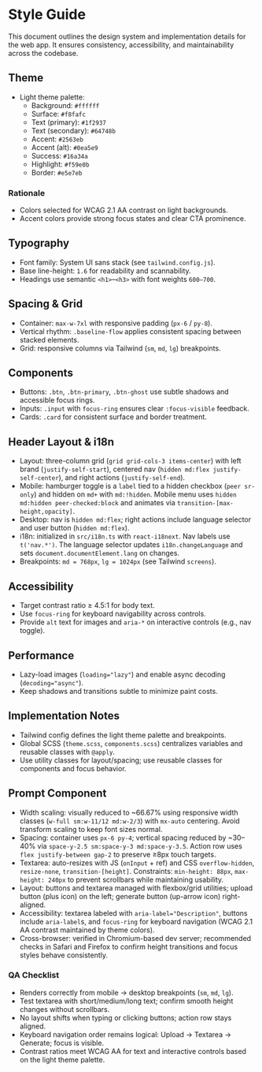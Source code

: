 # Style Guide

This document outlines the design system and implementation details for the web app. It ensures consistency, accessibility, and maintainability across the codebase.

## Theme

- Light theme palette:
  - Background: `#ffffff`
  - Surface: `#f8fafc`
  - Text (primary): `#1f2937`
  - Text (secondary): `#64748b`
  - Accent: `#2563eb`
  - Accent (alt): `#0ea5e9`
  - Success: `#16a34a`
  - Highlight: `#f59e0b`
  - Border: `#e5e7eb`

### Rationale

- Colors selected for WCAG 2.1 AA contrast on light backgrounds.
- Accent colors provide strong focus states and clear CTA prominence.

## Typography

- Font family: System UI sans stack (see `tailwind.config.js`).
- Base line-height: `1.6` for readability and scannability.
- Headings use semantic `<h1>`–`<h3>` with font weights `600–700`.

## Spacing & Grid

- Container: `max-w-7xl` with responsive padding (`px-6` / `py-8`).
- Vertical rhythm: `.baseline-flow` applies consistent spacing between stacked elements.
- Grid: responsive columns via Tailwind (`sm`, `md`, `lg`) breakpoints.

## Components

- Buttons: `.btn`, `.btn-primary`, `.btn-ghost` use subtle shadows and accessible focus rings.
- Inputs: `.input` with `focus-ring` ensures clear `:focus-visible` feedback.
- Cards: `.card` for consistent surface and border treatment.

## Header Layout & i18n

- Layout: three-column grid (`grid grid-cols-3 items-center`) with left brand (`justify-self-start`), centered nav (`hidden md:flex justify-self-center`), and right actions (`justify-self-end`).
- Mobile: hamburger toggle is a `label` tied to a hidden checkbox (`peer sr-only`) and hidden on `md+` with `md:!hidden`. Mobile menu uses `hidden md:hidden peer-checked:block` and animates via `transition-[max-height,opacity]`.
- Desktop: nav is `hidden md:flex`; right actions include language selector and user button (`hidden md:flex`).
- i18n: initialized in `src/i18n.ts` with `react-i18next`. Nav labels use `t('nav.*')`. The language selector updates `i18n.changeLanguage` and sets `document.documentElement.lang` on changes.
- Breakpoints: `md = 768px`, `lg = 1024px` (see Tailwind `screens`).

## Accessibility

- Target contrast ratio ≥ 4.5:1 for body text.
- Use `focus-ring` for keyboard navigability across controls.
- Provide `alt` text for images and `aria-*` on interactive controls (e.g., nav toggle).

## Performance

- Lazy-load images (`loading="lazy"`) and enable async decoding (`decoding="async"`).
- Keep shadows and transitions subtle to minimize paint costs.

## Implementation Notes

- Tailwind config defines the light theme palette and breakpoints.
- Global SCSS (`theme.scss`, `components.scss`) centralizes variables and reusable classes with `@apply`.
- Use utility classes for layout/spacing; use reusable classes for components and focus behavior.

## Prompt Component

- Width scaling: visually reduced to ~66.67% using responsive width classes (`w-full sm:w-11/12 md:w-2/3`) with `mx-auto` centering. Avoid transform scaling to keep font sizes normal.
- Spacing: container uses `px-6 py-4`; vertical spacing reduced by ~30–40% via `space-y-2.5 sm:space-y-3 md:space-y-3.5`. Action row uses `flex justify-between gap-2` to preserve ≥8px touch targets.
- Textarea: auto-resizes with JS (`onInput` + ref) and CSS `overflow-hidden`, `resize-none`, `transition-[height]`. Constraints: `min-height: 88px`, `max-height: 240px` to prevent scrollbars while maintaining usability.
- Layout: buttons and textarea managed with flexbox/grid utilities; upload button (plus icon) on the left; generate button (up-arrow icon) right-aligned.
- Accessibility: textarea labeled with `aria-label="Description"`, buttons include `aria-label`s, and `focus-ring` for keyboard navigation (WCAG 2.1 AA contrast maintained by theme colors).
- Cross-browser: verified in Chromium-based dev server; recommended checks in Safari and Firefox to confirm height transitions and focus styles behave consistently.

### QA Checklist

- Renders correctly from mobile → desktop breakpoints (`sm`, `md`, `lg`).
- Test textarea with short/medium/long text; confirm smooth height changes without scrollbars.
- No layout shifts when typing or clicking buttons; action row stays aligned.
- Keyboard navigation order remains logical: Upload → Textarea → Generate; focus is visible.
- Contrast ratios meet WCAG AA for text and interactive controls based on the light theme palette.

